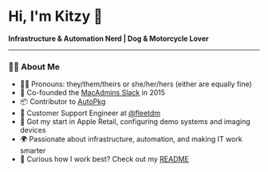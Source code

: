 # Hi, I'm Kitzy 👋

**Infrastructure & Automation Nerd | Dog & Motorcycle Lover**

---

### 👨‍💻 About Me

- 🏳️‍⚧️ Pronouns: they/them/theirs or she/her/hers (either are equally fine)
- 💬 Co-founded the [MacAdmins Slack](https://www.macadmins.org/) in 2015
- 📦 Contributor to [AutoPkg](https://github.com/autopkg/kitzy-recipes)
- 💼 Customer Support Engineer at [@fleetdm](https://github.com/fleetdm)
- 🍏 Got my start in Apple Retail, configuring demo systems and imaging devices
- 🌍 Passionate about infrastructure, automation, and making IT work smarter
- 📖 Curious how I work best? Check out my [README](https://kitzy.com/readme)
